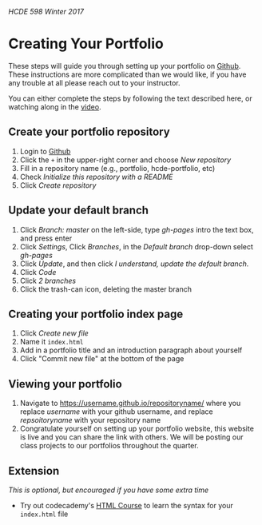 _HCDE 598 Winter 2017_

# Creating Your Portfolio
These steps will guide you through setting up your portfolio on [Github](https://github.com/). These instructions are more complicated than we would like, if you have any trouble at all please reach out to your instructor.

You can either complete the steps by following the text described here, or watching along in the [video](https://youtu.be/cbNokegf9mI).

## Create your portfolio repository
1. Login to [Github](https://github.com/)
1. Click the `+` in the upper-right corner and choose _New repository_
1. Fill in a repository name (e.g., portfolio, hcde-portfolio, etc)
1. Check _Initialize this repository with a README_
1. Click _Create repository_

## Update your default branch
1. Click _Branch: master_ on the left-side, type _gh-pages_ intro the text box, and press enter
1. Click _Settings_, Click _Branches_, in the _Default branch_ drop-down select _gh-pages_
1. Click _Update_, and then click _I understand, update the default branch._
1. Click _Code_
1. Click _2 branches_
1. Click the trash-can icon, deleting the master branch

## Creating your portfolio index page
1. Click _Create new file_
1. Name it `index.html`
1. Add in a portfolio title and an introduction paragraph about yourself
1. Click "Commit new file" at the bottom of the page

## Viewing your portfolio
1. Navigate to https://username.github.io/repositoryname/ where you replace _username_ with your github username, and replace _repsoitoryname_ with your repository name
1. Congratulate yourself on setting up your portfolio website, this website is live and you can share the link with others. We will be posting our class projects to our portfolios throughout the quarter.

## Extension
_This is optional, but encouraged if you have some extra time_

* Try out codecademy's [HTML Course](https://www.codecademy.com/courses/html-one-o-one/0/1) to learn the syntax for your `index.html` file

